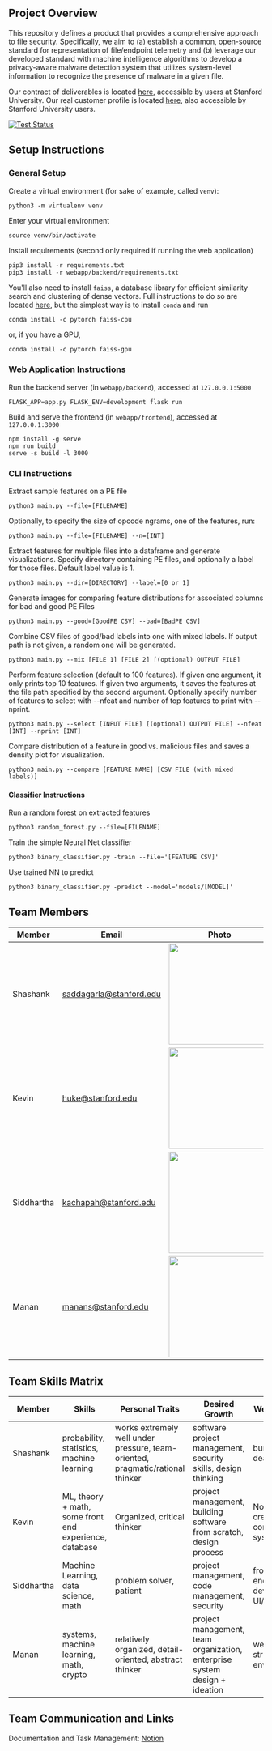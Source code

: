 ## Project Overview 

This repository defines a product that provides a comprehensive approach to file security. Specifically, we aim to (a) establish a common, open-source standard for representation of file/endpoint telemetry and (b) leverage our developed standard with machine intelligence algorithms to develop a privacy-aware malware detection system that utilizes system-level information to recognize the presence of malware in a given file. 

Our contract of deliverables is located [here](https://docs.google.com/document/d/1x79gHbuoKGvZvkuhERIpmIIyGHzA0i0xnWqlJ6Eegs0/edit?usp=sharing), accessible by users at Stanford University. Our real customer profile is located [here](https://docs.google.com/document/d/1rrA9FjiYZhglKiZ7ffLIm_0Q1DYRw4UVqIFeOD54M4Y/edit?usp=sharing), also accessible by Stanford University users.

[![Test Status](https://github.com/cs210/vmware/actions/workflows/ci.yml/badge.svg)](https://github.com/cs210/vmware/actions/workflows/ci.yml)

## Setup Instructions

### General Setup

Create a virtual environment (for sake of example, called `venv`):
```
python3 -m virtualenv venv
```
Enter your virtual environment
```
source venv/bin/activate
```
Install requirements (second only required if running the web application)
```
pip3 install -r requirements.txt
pip3 install -r webapp/backend/requirements.txt
```
You'll also need to install `faiss`, a database library for efficient similarity
search and clustering of dense vectors. Full instructions to do so are located
[here](https://github.com/facebookresearch/faiss/blob/master/INSTALL.md), but
the simplest way is to install `conda` and run
```
conda install -c pytorch faiss-cpu
```
or, if you have a GPU,
```
conda install -c pytorch faiss-gpu
```

### Web Application Instructions

Run the backend server (in `webapp/backend`), accessed at `127.0.0.1:5000`
```
FLASK_APP=app.py FLASK_ENV=development flask run
```
Build and serve the frontend (in `webapp/frontend`), accessed at `127.0.0.1:3000`
```
npm install -g serve
npm run build
serve -s build -l 3000
```
### CLI Instructions

Extract sample features on a PE file
```
python3 main.py --file=[FILENAME]
```
Optionally, to specify the size of opcode ngrams, one of the features, run:
```
python3 main.py --file=[FILENAME] --n=[INT]
```

Extract features for multiple files into a dataframe and generate visualizations.  Specify directory containing PE files, and optionally a label for those files.  Default label value is 1.
```
python3 main.py --dir=[DIRECTORY] --label=[0 or 1]
```

Generate images for comparing feature distributions for associated columns for bad and good PE Files
```
python3 main.py --good=[GoodPE CSV] --bad=[BadPE CSV]
```

Combine CSV files of good/bad labels into one with mixed labels. If output path is not given, a random one will be generated.
```
python3 main.py --mix [FILE 1] [FILE 2] [(optional) OUTPUT FILE]
```

Perform feature selection (default to 100 features). If given one argument, it only prints top 10 features. If given two arguments, it saves the features at the file path specified by the second argument. Optionally specify number of features to select with --nfeat and number of top features to print with --nprint.
```
python3 main.py --select [INPUT FILE] [(optional) OUTPUT FILE] --nfeat [INT] --nprint [INT]
```

Compare distribution of a feature in good vs. malicious files and saves a density plot for visualization.
```
python3 main.py --compare [FEATURE NAME] [CSV FILE (with mixed labels)]
```

#### Classifier Instructions

Run a random forest on extracted features
```
python3 random_forest.py --file=[FILENAME]
```

Train the simple Neural Net classifier
```
python3 binary_classifier.py -train --file='[FEATURE CSV]'

```

Use trained NN to predict
```
python3 binary_classifier.py -predict --model='models/[MODEL]'
```


## Team Members
 
Member | Email | Photo
--- | --- | ---
Shashank | saddagarla@stanford.edu | <img src="https://github.com/cs210/vmware/blob/master/photos/content.jpg?raw=false" width=200>
Kevin | huke@stanford.edu | <img src="https://github.com/cs210/vmware/blob/master/photos/kevin.JPG?raw=false" width=200>
Siddhartha | kachapah@stanford.edu | <img src="https://github.com/cs210/vmware/blob/master/photos/siddhartha3.jpg?raw=false" width=200>
Manan | manans@stanford.edu | <img src="https://github.com/cs210/vmware/blob/master/photos/manan.jpeg?raw=false" width=200>
 
## Team Skills Matrix
 
Member | Skills | Personal Traits | Desired Growth | Weaknesses
--- | --- | --- | --- | ---
Shashank | probability, statistics, machine learning | works extremely well under pressure, team-oriented, pragmatic/rational thinker | software project management, security skills, design thinking | bureaucracy, deadlines
Kevin | ML, theory + math, some front end experience, database | Organized, critical thinker | project management, building software from scratch, design process | Not very creative, computer systems
Siddhartha | Machine Learning, data science, math | problem solver, patient  | project management, code management, security | front end,web development, UI/UX
Manan | systems, machine learning, math, crypto | relatively organized, detail-oriented, abstract thinker | project management, team organization, enterprise system design + ideation | webdev, very structured environments

## Team Communication and Links

Documentation and Task Management: [Notion](https://www.notion.so/728d3fa25cd349bdbf0f3b30e6f20b36?v=1637bfece18c4260949885b5902fee8a)
